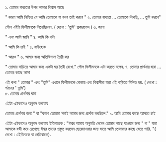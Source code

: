১. তোমার বাধ্যতার উপর আমার বিশ্বাস আছে 

 " কারণ আমি নিশ্চিত যে আমি তোমাকে যা বলব তাই করবে "
২. তোমার বাধ্যতা ... তোমাকে লিখছি, ... তুমি করবে" 

 পৌল এইটা ফিলীমনকে লিখেছিলেন.
( দেখো : 'তুমি' প্রকারভেদ )
৩. জানা 

 " এবং আমি জানি "
৪. আমি কি বলি 

 " আমি কি চাই "
৫. যাইহোক 

 " আরও "
৬. আমার জন্য অতিথিশালা তৈরী কর 

" তোমার বাড়িতে আমার জন্য একটা ঘর তৈরী রেখো." পৌল ফিলীমনকে এটা করতে বলেন. 
৭. তোমার প্রার্থনার দ্বারা ... তোমার কাছে আসা 

 এই কথা " তোমার " এবং "তুমি"
 এখানে ফিলীমনকে বোঝায় এবং বিশ্বাসীরা যারা এই বাড়িতে মিলিত হয়. ( দেখো : গঠনের ' তুমি')  
৮. তোমার প্রার্থনার দ্বারা 

 এইটা এইভাবেও অনুবাদ করাযায় 

 তোমার প্রার্থনার জন্য " বা "কারণ তোমারা সবাই আমার জন্য প্রার্থনা করছিলে."
৯. আমি তোমার কাছে আসতে চাই 

 এইটা এইভাবেও অনুবাদ করাযায় ইতিবাচকে : "ঈশ্বর আমায় অনুমতি দেবেন তোমার কাছে যাওয়ার জন্য " বা " যারা আমাকে বন্দী করে রেখেছে ঈশ্বর তাদের প্রস্তুত করবেন ছেরেদাওয়ার জন্য যাতে আমি তোমাদের কাছে যেতে পারি. "( দেখো : এইতিবচক বা নেতিবাচক).